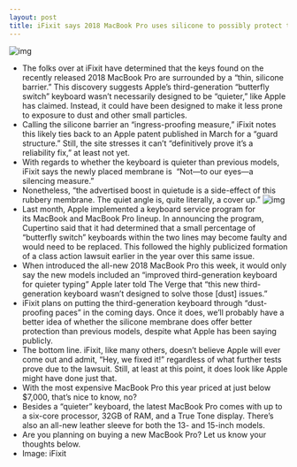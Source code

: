 ```yaml
---
layout: post
title: iFixit says 2018 MacBook Pro uses silicone to possibly protect the keyboard from dust
---
```

![img](http://media.idownloadblog.com/wp-content/uploads/2018/07/MacBook-teaser.jpg)
* The folks over at iFixit have determined that the keys found on the recently released 2018 MacBook Pro are surrounded by a “thin, silicone barrier.” This discovery suggests Apple’s third-generation “butterfly switch” keyboard wasn’t necessarily designed to be “quieter,” like Apple has claimed. Instead, it could have been designed to make it less prone to exposure to dust and other small particles. 
* Calling the silicone barrier an “ingress-proofing measure,” iFixit notes this likely ties back to an Apple patent published in March for a “guard structure.” Still, the site stresses it can’t “definitively prove it’s a reliability fix,” at least not yet.
* With regards to whether the keyboard is quieter than previous models, iFixit says the newly placed membrane is  “Not—to our eyes—a silencing measure.”
* Nonetheless, “the advertised boost in quietude is a side-effect of this rubbery membrane. The quiet angle is, quite literally, a cover up.”
![img](http://media.idownloadblog.com/wp-content/uploads/2018/07/keyboard-ifixit.jpg)
* Last month, Apple implemented a keyboard service program for its MacBook and MacBook Pro lineup. In announcing the program, Cupertino said that it had determined that a small percentage of “butterfly switch” keyboards within the two lines may become faulty and would need to be replaced. This followed the highly publicized formation of a class action lawsuit earlier in the year over this same issue.
* When introduced the all-new 2018 MacBook Pro this week, it would only say the new models included an “improved third-generation keyboard for quieter typing” Apple later told The Verge that “this new third-generation keyboard wasn’t designed to solve those [dust] issues.”
* iFixit plans on putting the third-generation keyboard through “dust-proofing paces” in the coming days. Once it does, we’ll probably have a better idea of whether the silicone membrane does offer better protection than previous models, despite what Apple has been saying publicly.
* The bottom line. iFixit, like many others, doesn’t believe Apple will ever come out and admit, “Hey, we fixed it!” regardless of what further tests prove due to the lawsuit. Still, at least at this point, it does look like Apple might have done just that.
* With the most expensive MacBook Pro this year priced at just below $7,000, that’s nice to know, no?
* Besides a “quieter” keyboard, the latest MacBook Pro comes with up to a six-core processor, 32GB of RAM, and a True Tone display. There’s also an all-new leather sleeve for both the 13- and 15-inch models.
* Are you planning on buying a new MacBook Pro? Let us know your thoughts below.
* Image: iFixit


